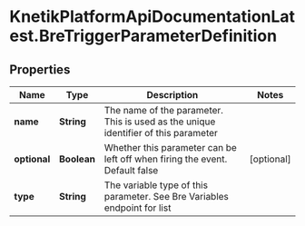 # KnetikPlatformApiDocumentationLatest.BreTriggerParameterDefinition

## Properties
Name | Type | Description | Notes
------------ | ------------- | ------------- | -------------
**name** | **String** | The name of the parameter. This is used as the unique identifier of this parameter | 
**optional** | **Boolean** | Whether this parameter can be left off when firing the event. Default false | [optional] 
**type** | **String** | The variable type of this parameter. See Bre Variables endpoint for list | 


